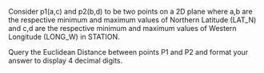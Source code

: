 Consider p1(a,c) and p2(b,d) to be two points on a 2D plane where a,b are the respective minimum and maximum values of Northern Latitude (LAT_N) and c,d are the respective minimum and maximum values of Western Longitude (LONG_W) in STATION.

Query the Euclidean Distance between points P1 and P2  and format your answer to display 4 decimal digits.
